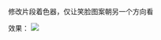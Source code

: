 修改片段着色器，仅让笑脸图案朝另一个方向看



效果：
![](https://github.com/Kevincyc99/Images-Store/raw/main/LearnOpenGL/Results/13_Exercise3_1.png)